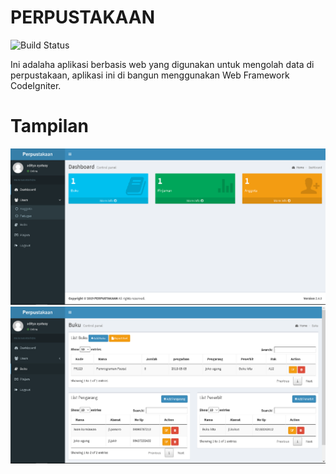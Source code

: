 # PERPUSTAKAAN

![Build Status](https://travis-ci.org/joemccann/dillinger.svg?branch=master)

Ini adalaha aplikasi berbasis web yang digunakan untuk mengolah data di perpustakaan, aplikasi ini di bangun menggunakan Web Framework CodeIgniter.

# Tampilan
![N](./assets/img/1.png)
![N](./assets/img/3.png)
